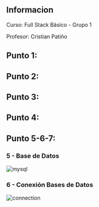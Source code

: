 <h2> Informacion</h2>
<p>Curso: Full Stack
Básico - Grupo 1 <p>
<p> Profesor: Cristian Patiño </p>

<h2> Punto 1: </h2>

<h2> Punto 2: </h2>

<h2> Punto 3: </h2>

<h2> Punto 4: </h2>

<h2> Punto 5-6-7:</h2>
<h3> 5 - Base de Datos </h3>
<image src="./public/images/basededatos.png" alt="mysql">
<h3> 6 - Conexión Bases de Datos </h3>
<image src="./public/images/conexion.png" alt="connection">

